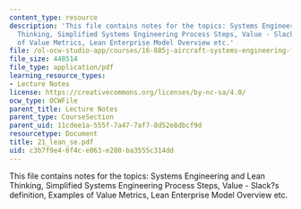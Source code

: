 ```yaml
---
content_type: resource
description: 'This file contains notes for the topics: Systems Engineering and Lean
  Thinking, Simplified Systems Engineering Process Steps, Value - Slack?s definition,  Examples
  of Value Metrics, Lean Enterprise Model Overview etc.'
file: /ol-ocw-studio-app/courses/16-885j-aircraft-systems-engineering-fall-2004/c3b7f9e46f4ce063e280ba3555c314dd_21_lean_se.pdf
file_size: 448514
file_type: application/pdf
learning_resource_types:
- Lecture Notes
license: https://creativecommons.org/licenses/by-nc-sa/4.0/
ocw_type: OCWFile
parent_title: Lecture Notes
parent_type: CourseSection
parent_uid: 11cdee1a-555f-7a47-7af7-8d52e8dbcf9d
resourcetype: Document
title: 21_lean_se.pdf
uid: c3b7f9e4-6f4c-e063-e280-ba3555c314dd
---
```

This file contains notes for the topics: Systems Engineering and Lean Thinking, Simplified Systems Engineering Process Steps, Value - Slack?s definition,  Examples of Value Metrics, Lean Enterprise Model Overview etc.